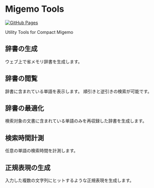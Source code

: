 # Migemo Tools

[![GitHub Pages](https://github.com/oguna/migemo-tools/actions/workflows/main.yml/badge.svg)](https://github.com/oguna/migemo-tools/actions/workflows/main.yml)

Utility Tools for Compact Migemo

## 辞書の生成

ウェブ上で省メモリ辞書を生成します。

## 辞書の閲覧

辞書に含まれている単語を表示します。
順引きと逆引きの検索が可能です。

## 辞書の最適化

検索対象の文書に含まれている単語のみを再収録した辞書を生成します。

## 検索時間計測

任意の単語の検索時間を計測します。

## 正規表現の生成
入力した複数の文字列にヒットするような正規表現を生成します。